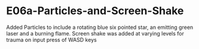 # E06a-Particles-and-Screen-Shake
Added Particles to include a rotating blue six pointed star, an emitting green laser and a burning flame.
Screen shake was added at varying levels for trauma on input press of WASD keys
